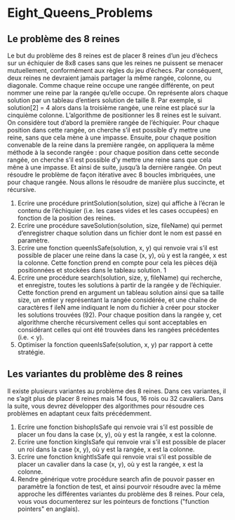 # Eight_Queens_Problems

## Le problème des 8 reines
Le but du problème des 8 reines est de placer 8 reines d’un jeu d’échecs sur un échiquier de
8x8 cases sans que les reines ne puissent se menacer mutuellement, conformément aux règles du
jeu d’échecs. Par conséquent, deux reines ne devraient jamais partager la même rangée, colonne, ou
diagonale.
Comme chaque reine occupe une rangée différente, on peut nommer une reine par la rangée
qu’elle occupe. On représente alors chaque solution par un tableau d’entiers solution de taille 8.
Par exemple, si solution[2] = 4 alors dans la troisième rangée, une reine est placé sur la cinquième
colonne.
L’algorithme de positionner les 8 reines est le suivant. On considère tout d’abord la première
rangée de l’échiquier. Pour chaque position dans cette rangée, on cherche s’il est possible d’y mettre
une reine, sans que cela mène à une impasse. Ensuite, pour chaque position convenable de la reine
dans la première rangée, on appliquera la même méthode à la seconde rangée : pour chaque position
dans cette seconde rangée, on cherche s’il est possible d’y mettre une reine sans que cela mêne à
une impasse. Et ainsi de suite, jusqu’à la dernière rangée. On peut résoudre le problème de façon
itérative avec 8 boucles imbriquées, une pour chaque rangée. Nous allons le résoudre de manière plus
succincte, et récursive.
1. Ecrire une procédure printSolution(solution, size) qui affiche à l’écran le contenu de l’échiquier
(i.e. les cases vides et les cases occupées) en fonction de la position des reines.
2. Ecrire une procédure saveSolution(solution, size, fileName) qui permet d’enregistrer chaque
solution dans un fichier dont le nom est passé en paramètre.
3. Ecrire une fonction queenIsSafe(solution, x, y) qui renvoie vrai s’il est possible de placer une
reine dans la case (x, y), où y est la rangée, x est la colonne. Cette fonction prend en compte
pour cela les pièces déjà positionnées et stockées dans le tableau solution.
1
4. Ecrire une procédure search(solution, size, y, fileName) qui recherche, et enregistre, toutes les
solutions à partir de la rangée y de l’échiquier. Cette fonction prend en argument un tableau
solution ainsi que sa taille size, un entier y représentant la rangée considérée, et une chaîne
de caractères f ileN ame indiquant le nom du fichier à créer pour stocker les solutions trouvées
(92). Pour chaque position dans la rangée y, cet algorithme cherche récursivement celles qui
sont acceptables en considérant celles qui ont été trouvées dans les rangées précédentes (i.e.
< y).
5. Optimiser la fonction queenIsSafe(solution, x, y) par rapport à cette stratégie.
## Les variantes du problème des 8 reines
Il existe plusieurs variantes au problème des 8 reines. Dans ces variantes, il ne s’agit plus de placer
8 reines mais 14 fous, 16 rois ou 32 cavaliers. Dans la suite, vous devrez développer des algorithmes
pour résoudre ces problèmes en adaptant ceux faits précédemment.
1. Ecrire une fonction bishopIsSafe qui renvoie vrai s’il est possible de placer un fou dans la case
(x, y), où y est la rangée, x est la colonne.
2. Ecrire une fonction kingIsSafe qui renvoie vrai s’il est possible de placer un roi dans la case
(x, y), où y est la rangée, x est la colonne.
3. Ecrire une fonction knightIsSafe qui renvoie vrai s’il est possible de placer un cavalier dans
la case (x, y), où y est la rangée, x est la colonne.
4. Rendre générique votre procédure search afin de pouvoir passer en paramètre la fonction de
test, et ainsi pourvoir résoudre avec la même approche les différentes variantes du problème
des 8 reines. Pour cela, vous vous documenterez sur les pointeurs de fonctions ("function
pointers" en anglais).

